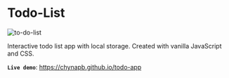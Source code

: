# Todo-List

![to-do-list](https://github.com/chynapb/todo-app/assets/110194146/aaa0b7f9-4887-4f2f-9d92-f4b0c6c0c41c)

Interactive todo list app with local storage. Created with vanilla JavaScript and CSS.

**`Live demo`**: https://chynapb.github.io/todo-app
